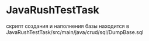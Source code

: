 # JavaRushTestTask
скрипт создания и наполнения базы находится в 
JavaRushTestTask/src/main/java/crud/sql/DumpBase.sql
